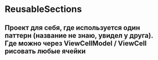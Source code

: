 # ReusableSections

## Проект для себя, где используется один паттерн (название не знаю, увидел у друга). Где можно через ViewCellModel / ViewCell рисовать любые ячейки
